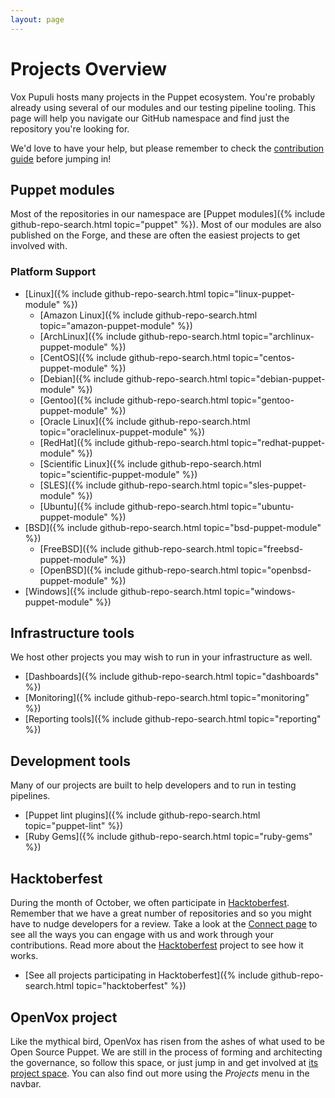 ```yaml
---
layout: page
---
```


# Projects Overview

Vox Pupuli hosts many projects in the Puppet ecosystem. You're probably already
using several of our modules and our testing pipeline tooling. This page will help
you navigate our GitHub namespace and find just the repository you're looking for.

We'd love to have your help, but please remember to check the [contribution guide](/contributing)
before jumping in!

## Puppet modules

Most of the repositories in our namespace are [Puppet modules]({% include github-repo-search.html topic="puppet" %}).
Most of our modules are also published on the Forge, and these are often the
easiest projects to get involved with.

### Platform Support

* [Linux]({% include github-repo-search.html topic="linux-puppet-module" %})
  * [Amazon Linux]({% include github-repo-search.html topic="amazon-puppet-module" %})
  * [ArchLinux]({% include github-repo-search.html topic="archlinux-puppet-module" %})
  * [CentOS]({% include github-repo-search.html topic="centos-puppet-module" %})
  * [Debian]({% include github-repo-search.html topic="debian-puppet-module" %})
  * [Gentoo]({% include github-repo-search.html topic="gentoo-puppet-module" %})
  * [Oracle Linux]({% include github-repo-search.html topic="oraclelinux-puppet-module" %})
  * [RedHat]({% include github-repo-search.html topic="redhat-puppet-module" %})
  * [Scientific Linux]({% include github-repo-search.html topic="scientific-puppet-module" %})
  * [SLES]({% include github-repo-search.html topic="sles-puppet-module" %})
  * [Ubuntu]({% include github-repo-search.html topic="ubuntu-puppet-module" %})
* [BSD]({% include github-repo-search.html topic="bsd-puppet-module" %})
  * [FreeBSD]({% include github-repo-search.html topic="freebsd-puppet-module" %})
  * [OpenBSD]({% include github-repo-search.html topic="openbsd-puppet-module" %})
* [Windows]({% include github-repo-search.html topic="windows-puppet-module" %})

## Infrastructure tools

We host other projects you may wish to run in your infrastructure as well.

* [Dashboards]({% include github-repo-search.html topic="dashboards" %})
* [Monitoring]({% include github-repo-search.html topic="monitoring" %})
* [Reporting tools]({% include github-repo-search.html topic="reporting" %})

## Development tools

Many of our projects are built to help developers and to run in testing pipelines.

* [Puppet lint plugins]({% include github-repo-search.html topic="puppet-lint" %})
* [Ruby Gems]({% include github-repo-search.html topic="ruby-gems" %})

## Hacktoberfest

During the month of October, we often participate in [Hacktoberfest](https://hacktoberfest.com).
Remember that we have a great number of repositories and so you might have to nudge
developers for a review. Take a look at the [Connect page](/connect) to see all
the ways you can engage with us and work through your contributions. Read more about
the [Hacktoberfest](https://hacktoberfest.com) project to see how it works.

* [See all projects participating in Hacktoberfest]({% include github-repo-search.html topic="hacktoberfest" %})

## OpenVox project

Like the mythical bird, OpenVox has risen from the ashes of what used to be Open Source Puppet.
We are still in the process of forming and architecting the governance, so follow this space, or just jump in and get involved at [its project space](https://github.com/openvoxproject).
You can also find out more using the *Projects* menu in the navbar.

